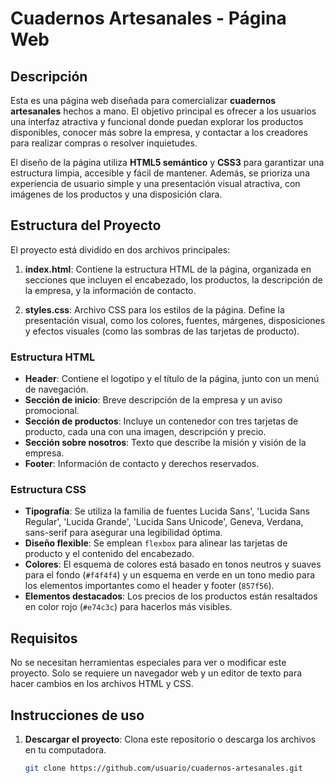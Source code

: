 # Cuadernos Artesanales - Página Web

## Descripción

Esta es una página web diseñada para comercializar **cuadernos artesanales** hechos a mano. El objetivo principal es ofrecer a los usuarios una interfaz atractiva y funcional donde puedan explorar los productos disponibles, conocer más sobre la empresa, y contactar a los creadores para realizar compras o resolver inquietudes.

El diseño de la página utiliza **HTML5 semántico** y **CSS3** para garantizar una estructura limpia, accesible y fácil de mantener. Además, se prioriza una experiencia de usuario simple y una presentación visual atractiva, con imágenes de los productos y una disposición clara.

## Estructura del Proyecto

El proyecto está dividido en dos archivos principales:

1. **index.html**: Contiene la estructura HTML de la página, organizada en secciones que incluyen el encabezado, los productos, la descripción de la empresa, y la información de contacto.
   
2. **styles.css**: Archivo CSS para los estilos de la página. Define la presentación visual, como los colores, fuentes, márgenes, disposiciones y efectos visuales (como las sombras de las tarjetas de producto).

### Estructura HTML

- **Header**: Contiene el logotipo y el título de la página, junto con un menú de navegación.
- **Sección de inicio**: Breve descripción de la empresa y un aviso promocional.
- **Sección de productos**: Incluye un contenedor con tres tarjetas de producto, cada una con una imagen, descripción y precio.
- **Sección sobre nosotros**: Texto que describe la misión y visión de la empresa.
- **Footer**: Información de contacto y derechos reservados.

### Estructura CSS

- **Tipografía**: Se utiliza la familia de fuentes Lucida Sans', 'Lucida Sans Regular', 'Lucida Grande', 'Lucida Sans Unicode', Geneva, Verdana, sans-serif para asegurar una legibilidad óptima.
- **Diseño flexible**: Se emplean `flexbox` para alinear las tarjetas de producto y el contenido del encabezado.
- **Colores**: El esquema de colores está basado en tonos neutros y suaves para el fondo (`#f4f4f4`) y un esquema en verde en un tono medio para los elementos importantes como el header y footer (`857f56`).
- **Elementos destacados**: Los precios de los productos están resaltados en color rojo (`#e74c3c`) para hacerlos más visibles.

## Requisitos

No se necesitan herramientas especiales para ver o modificar este proyecto. Solo se requiere un navegador web y un editor de texto para hacer cambios en los archivos HTML y CSS.

## Instrucciones de uso

1. **Descargar el proyecto**: Clona este repositorio o descarga los archivos en tu computadora.
   ```bash
   git clone https://github.com/usuario/cuadernos-artesanales.git
